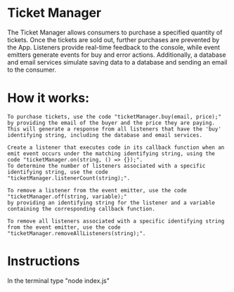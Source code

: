 # Ticket Manager

The Ticket Manager allows consumers to purchase a specified quantity of tickets. Once the tickets are sold out, further purchases are prevented by the App. Listeners provide real-time feedback to the console, while event emitters generate events for buy and error actions. Additionally, a database and email services simulate saving data to a database and sending an email to the consumer.

# How it works:

    To purchase tickets, use the code "ticketManager.buy(email, price);" by providing the email of the buyer and the price they are paying. 
    This will generate a response from all listeners that have the 'buy' identifying string, including the database and email services.

    Create a listener that executes code in its callback function when an emit event occurs under the matching identifying string, using the code "ticketManager.on(string, () => {});".
    To determine the number of listeners associated with a specific identifying string, use the code "ticketManager.listenerCount(string);".

    To remove a listener from the event emitter, use the code "ticketManager.off(string, variable);" 
    by providing an identifying string for the listener and a variable containing the corresponding callback function.

    To remove all listeners associated with a specific identifying string from the event emitter, use the code "ticketManager.removeAllListeners(string);".

# Instructions

In the terminal type "node index.js"

